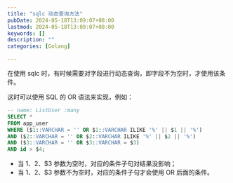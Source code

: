 ```yaml
---
title: "sqlc 动态查询方法"
pubDate: 2024-05-18T13:09:07+08:00
lastmod: 2024-05-18T13:09:07+08:00
keywords: []
description: ""
categories: [Golang]

---
```


在使用 sqlc 时，有时候需要对字段进行动态查询，即字段不为空时，才使用该条件。

这时可以使用 SQL 的 OR 语法来实现，例如：

```sql
-- name: ListUser :many
SELECT *
FROM app_user
WHERE ($1::VARCHAR = '' OR $1::VARCHAR ILIKE '%' || $1 || '%')
AND ($2::VARCHAR = '' OR $2::VARCHAR ILIKE '%' || $2 || '%')
AND ($3::VARCHAR = '' OR $3::VARCHAR = $3)
AND id > $4;
```

* 当 $1、$2、$3 参数为空时，对应的条件子句对结果没影响；
* 当 $1、$2、$3 参数不为空时，对应的条件子句才会使用 OR 后面的条件。